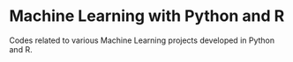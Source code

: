 # Machine Learning with Python and R

Codes related to various Machine Learning projects developed in Python and R.